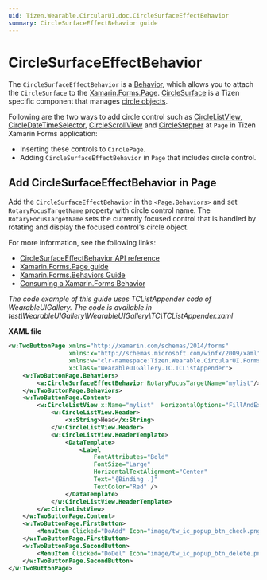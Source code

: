 ```yaml
---
uid: Tizen.Wearable.CircularUI.doc.CircleSurfaceEffectBehavior
summary: CircleSurfaceEffectBehavior guide
---
```


# CircleSurfaceEffectBehavior
The `CircleSurfaceEffectBehavior` is a [Behavior](https://docs.microsoft.com/en-us/xamarin/xamarin-forms/app-fundamentals/behaviors/), which allows you to attach the `CircleSurface` to the [Xamarin.Forms.Page](https://developer.xamarin.com/api/type/Xamarin.Forms.Page/). [CircleSurface](https://developer.tizen.org/development/guides/native-application/user-interface/efl/ui-components/wearable-ui-components/circle-surface) is a Tizen specific component that manages [circle objects](https://developer.tizen.org/development/guides/native-application/user-interface/efl/ui-components/wearable-ui-components/circle-object).

Following are the two ways to add circle control such as [CircleListView](xref:Tizen.Wearable.CircularUI.doc.CircleListView), [CircleDateTimeSelector](xref:Tizen.Wearable.CircularUI.doc.CircleDateTimeSelector), [CircleScrollView](xref:Tizen.Wearable.CircularUI.doc.CircleScrollView) and [CircleStepper](xref:Tizen.Wearable.CircularUI.doc.CircleStepper) at `Page` in Tizen Xamarin Forms application:

- Inserting these controls to `CirclePage`.
- Adding `CircleSurfaceEffectBehavior` in `Page` that includes circle control.

## Add CircleSurfaceEffectBehavior in Page

Add the `CircleSurfaceEffectBehavior` in the `<Page.Behaviors>` and set `RotaryFocusTargetName` property with circle control name.
The `RotaryFocusTargetName` sets the currently focused control that is handled by rotating and display the focused control's circle object.

For more information, see the following links:
- [CircleSurfaceEffectBehavior API reference](https://samsung.github.io/Tizen.CircularUI/api/Tizen.Wearable.CircularUI.Forms.CircleSurfaceEffectBehavior.html)
- [Xamarin.Forms.Page guide](https://docs.microsoft.com/en-us/xamarin/xamarin-forms/user-interface/controls/pages)
- [Xamarin.Forms.Behaviors Guide](https://docs.microsoft.com/en-us/xamarin/xamarin-forms/app-fundamentals/behaviors/)
- [Consuming a Xamarin.Forms Behavior](https://docs.microsoft.com/en-us/xamarin/xamarin-forms/app-fundamentals/behaviors/creating#consuming-a-xamarinforms-behavior)

_The code example of this guide uses TCListAppender code of WearableUIGallery. The code is available in test\WearableUIGallery\WearableUIGallery\TC\TCListAppender.xaml_

**XAML file**
```xml
<w:TwoButtonPage xmlns="http://xamarin.com/schemas/2014/forms"
                 xmlns:x="http://schemas.microsoft.com/winfx/2009/xaml"
                 xmlns:w="clr-namespace:Tizen.Wearable.CircularUI.Forms;assembly=Tizen.Wearable.CircularUI.Forms"
                 x:Class="WearableUIGallery.TC.TCListAppender">
    <w:TwoButtonPage.Behaviors>
        <w:CircleSurfaceEffectBehavior RotaryFocusTargetName="mylist"/>
    </w:TwoButtonPage.Behaviors>
    <w:TwoButtonPage.Content>
        <w:CircleListView x:Name="mylist"  HorizontalOptions="FillAndExpand" VerticalOptions="FillAndExpand">
            <w:CircleListView.Header>
                <x:String>Head</x:String>
            </w:CircleListView.Header>
            <w:CircleListView.HeaderTemplate>
                <DataTemplate>
                    <Label
                        FontAttributes="Bold"
                        FontSize="Large"
                        HorizontalTextAlignment="Center"
                        Text="{Binding .}"
                        TextColor="Red" />
                </DataTemplate>
            </w:CircleListView.HeaderTemplate>
        </w:CircleListView>
    </w:TwoButtonPage.Content>
    <w:TwoButtonPage.FirstButton>
        <MenuItem Clicked="DoAdd" Icon="image/tw_ic_popup_btn_check.png" />
    </w:TwoButtonPage.FirstButton>
    <w:TwoButtonPage.SecondButton>
        <MenuItem Clicked="DoDel" Icon="image/tw_ic_popup_btn_delete.png" />
    </w:TwoButtonPage.SecondButton>
</w:TwoButtonPage>
```

